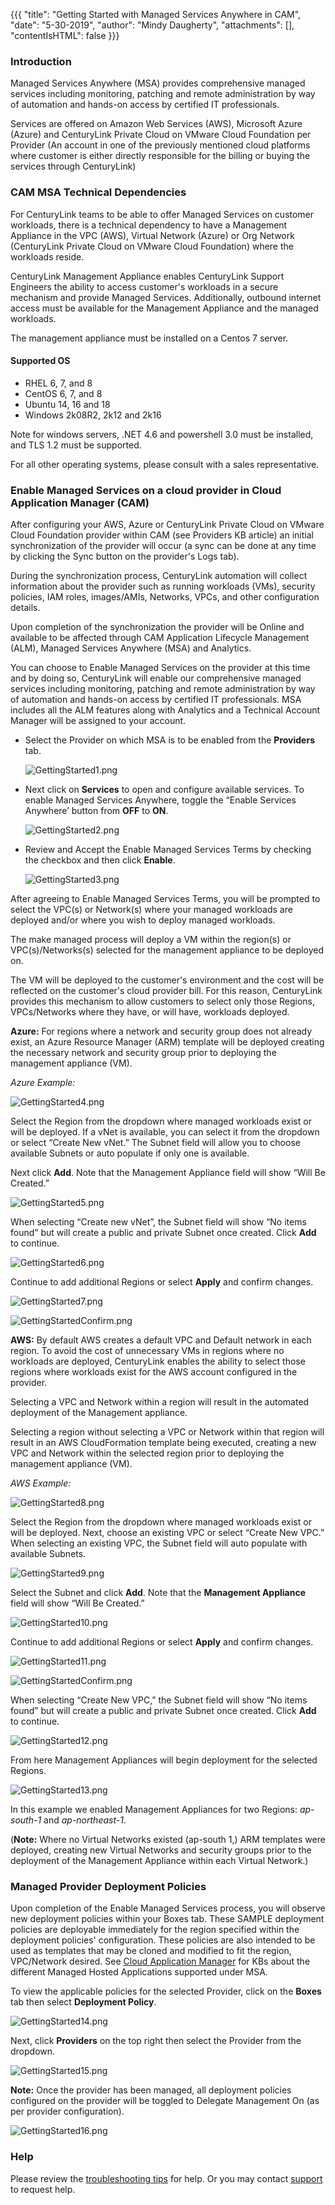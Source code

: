{{{
  "title": "Getting Started with Managed Services Anywhere in CAM",
  "date": "5-30-2019",
  "author": "Mindy Daugherty",
  "attachments": [],
  "contentIsHTML": false
}}}

### Introduction

Managed Services Anywhere (MSA) provides comprehensive managed services including monitoring, patching and remote administration by way of automation and hands-on access by certified IT professionals.

Services are offered on Amazon Web Services (AWS), Microsoft Azure (Azure) and CenturyLink Private Cloud on VMware Cloud Foundation per Provider (An account in one of the previously mentioned cloud platforms where customer is either directly responsible for the billing or buying the services through CenturyLink)

### CAM MSA Technical Dependencies

For CenturyLink teams to be able to offer Managed Services on customer workloads, there is a technical dependency to have a Management Appliance in the VPC (AWS), Virtual Network (Azure) or Org Network (CenturyLink Private Cloud on VMware Cloud Foundation) where the workloads reside.

CenturyLink Management Appliance enables CenturyLink Support Engineers the ability to access customer's workloads in a secure mechanism and provide Managed Services. Additionally, outbound internet access must be available for the Management Appliance and the managed workloads.

The management appliance must be installed on a Centos 7 server.

#### Supported OS

* RHEL 6, 7, and 8
* CentOS 6, 7, and 8 
* Ubuntu 14, 16 and 18
* Windows 2k08R2, 2k12 and 2k16

Note for windows servers, .NET 4.6 and powershell 3.0 must be installed, and TLS 1.2 must be supported.

For all other operating systems, please consult with a sales representative.  

### Enable Managed Services on a cloud provider in Cloud Application Manager (CAM)

After configuring your AWS, Azure or CenturyLink Private Cloud on VMware Cloud Foundation provider within CAM (see Providers KB article) an initial synchronization of the provider will occur (a sync can be done at any time by clicking the Sync button on the provider's Logs tab).

During the synchronization process, CenturyLink automation will collect information about the provider such as running workloads (VMs), security policies, IAM roles, images/AMIs, Networks, VPCs, and other configuration details.

Upon completion of the synchronization the provider will be Online and available to be affected through CAM Application Lifecycle Management (ALM), Managed Services Anywhere (MSA) and Analytics.

You can choose to Enable Managed Services on the provider at this time and by doing so, CenturyLink will enable our comprehensive managed services including monitoring, patching and remote administration by way of automation and hands-on access by certified IT professionals. MSA includes all the ALM features along with Analytics and a Technical Account Manager will be assigned to your account.

* Select the Provider on which MSA is to be enabled from the **Providers** tab.

  ![GettingStarted1.png](../../images/cloud-application-manager/GettingStarted1.png)

* Next click on **Services** to open and configure available services. To enable Managed Services Anywhere, toggle the “Enable Services Anywhere’ button from **OFF** to **ON**.

  ![GettingStarted2.png](../../images/cloud-application-manager/GettingStarted2.png)

* Review and Accept the Enable Managed Services Terms by checking the checkbox and then click **Enable**.

  ![GettingStarted3.png](../../images/cloud-application-manager/GettingStarted3.png)

After agreeing to Enable Managed Services Terms, you will be prompted to select the VPC(s) or Network(s) where your managed workloads are deployed and/or where you wish to deploy managed workloads.

The make managed process will deploy a VM within the region(s) or VPC(s)/Networks(s) selected for the management appliance to be deployed on.

The VM will be deployed to the customer's environment and the cost will be reflected on the customer's cloud provider bill.
For this reason, CenturyLink provides this mechanism to allow customers to select only those Regions, VPCs/Networks where they have, or will have, workloads deployed.

**Azure:** For regions where a network and security group does not already exist, an Azure Resource Manager (ARM) template will be deployed creating the necessary network and security group prior to deploying the management appliance (VM).

*Azure Example:*

![GettingStarted4.png](../../images/cloud-application-manager/GettingStarted4.png)
  
Select the Region from the dropdown where managed workloads exist or will be deployed. If a vNet is available, you can select it from the dropdown or select “Create New vNet.” The Subnet field will allow you to choose available Subnets or auto populate if only one is available.

Next click **Add**. Note that the Management Appliance field will show “Will Be Created.”

![GettingStarted5.png](../../images/cloud-application-manager/GettingStarted5.png)
  
When selecting “Create new vNet”, the Subnet field will show “No items found” but will create a public and private Subnet once created. Click **Add** to continue.

![GettingStarted6.png](../../images/cloud-application-manager/GettingStarted6.png)

Continue to add additional Regions or select **Apply** and confirm changes.

![GettingStarted7.png](../../images/cloud-application-manager/GettingStarted7.png)

![GettingStartedConfirm.png](../../images/cloud-application-manager/GettingStartedConfirm.png)

**AWS:** By default AWS creates a default VPC and Default network in each region.  To avoid the cost of unnecessary VMs in regions where no workloads are deployed, CenturyLink enables the ability to select those regions where workloads exist for the AWS account configured in the provider.  

Selecting a VPC and Network within a region will result in the automated deployment of the Management appliance.  

Selecting a region without selecting a VPC or Network within that region will result in an AWS CloudFormation template being executed, creating a new VPC and Network within the selected region prior to deploying the management appliance (VM).

  *AWS Example:*

![GettingStarted8.png](../../images/cloud-application-manager/GettingStarted8.png)

Select the Region from the dropdown where managed workloads exist or will be deployed. Next, choose an existing VPC or select “Create New VPC.” When selecting an existing VPC, the Subnet field will auto populate with available Subnets.

![GettingStarted9.png](../../images/cloud-application-manager/GettingStarted9.png)

Select the Subnet and click **Add**. Note that the **Management Appliance** field will show “Will Be Created.”

![GettingStarted10.png](../../images/cloud-application-manager/GettingStarted10.png)

Continue to add additional Regions or select **Apply** and confirm changes.

![GettingStarted11.png](../../images/cloud-application-manager/GettingStarted11.png)

![GettingStartedConfirm.png](../../images/cloud-application-manager/GettingStartedConfirm.png)

When selecting “Create New VPC,” the Subnet field will show “No items found” but will create a public and private Subnet once created. Click **Add** to continue.

![GettingStarted12.png](../../images/cloud-application-manager/GettingStarted12.png)

From here Management Appliances will begin deployment for the selected Regions.

![GettingStarted13.png](../../images/cloud-application-manager/GettingStarted13.png)

In this example we enabled Management Appliances for two Regions: *ap-south-1* and *ap-northeast-1*.

(**Note:** Where no Virtual Networks existed (ap-south 1,) ARM templates were deployed, creating new Virtual Networks and security groups prior to the deployment of the Management Appliance within each Virtual Network.)

### Managed Provider Deployment Policies

Upon completion of the Enable Managed Services process, you will observe new deployment policies within your Boxes tab.  These SAMPLE deployment policies are deployable immediately for the region specified within the deployment policies' configuration.  These policies are also intended to be used as templates that may be cloned and modified to fit the region, VPC/Network desired.  See [Cloud Application Manager](https://www.ctl.io/knowledge-base/cloud-application-manager/managed-services/) for KBs about the different Managed Hosted Applications supported under MSA.

To view the applicable policies for the selected Provider, click on the **Boxes** tab then select **Deployment Policy**.

![GettingStarted14.png](../../images/cloud-application-manager/GettingStarted14.png)

Next, click **Providers** on the top right then select the Provider from the dropdown.

![GettingStarted15.png](../../images/cloud-application-manager/GettingStarted15.png)

**Note:** Once the provider has been managed, all deployment policies configured on the provider will be toggled to Delegate Management On (as per provider configuration).

![GettingStarted16.png](../../images/cloud-application-manager/GettingStarted16.png)

### Help

Please review the [troubleshooting tips](../Troubleshooting/troubleshooting-tips.md) for help. Or you may contact [support](http://managedservices.ctl.io) to request help.

